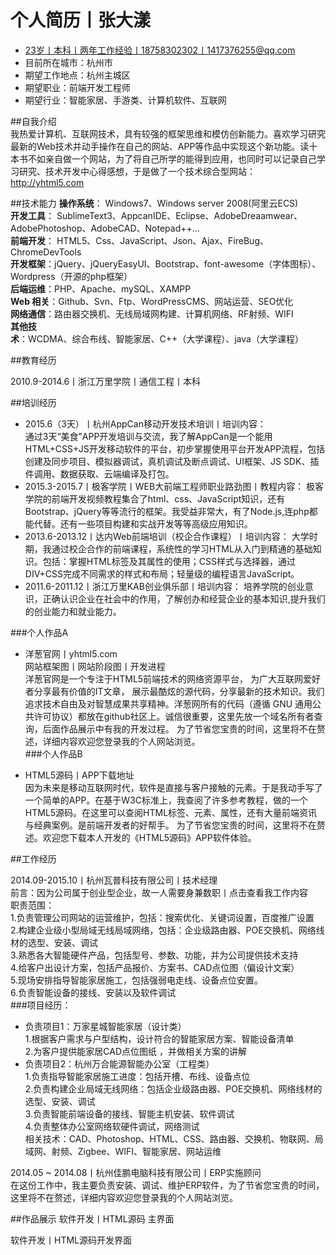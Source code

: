 个人简历丨张大漾   
========  
- 23岁丨本科丨两年工作经验丨18758302302丨1417376255@qq.com  
- 目前所在城市：杭州市  
- 期望工作地点：杭州主城区  
- 期望职业：前端开发工程师  
- 期望行业：智能家居、手游类、计算机软件、互联网  

##自我介绍  
我热爱计算机、互联网技术，具有较强的框架思维和模仿创新能力。喜欢学习研究最新的Web技术并动手操作在自己的网站、APP等作品中实现这个新功能。读十本书不如亲自做一个网站，为了将自己所学的能得到应用，也同时可以记录自己学习研究、技术开发中心得感想，于是做了一个技术综合型网站：http://yhtml5.com  

##技术能力
**操作系统**： Windows7、Windows server 2008(阿里云ECS)  
**开发工具**： SublimeText3、AppcanIDE、Eclipse、AdobeDreaamwear、AdobePhotoshop、AdobeCAD、Notepad++...  
**前端开发**： HTML5、Css、JavaScript、Json、Ajax、FireBug、ChromeDevTools  
**开发框架**：jQuery、jQueryEasyUI、Bootstrap、font-awesome（字体图标）、Wordpress（开源的php框架）  
**后端运维**：PHP、Apache、mySQL、XAMPP  
**Web 相关**：Github、Svn、Ftp、WordPressCMS、网站运营、SEO优化  
**网络通信**：路由器交换机、无线局域网构建、计算机网络、RF射频、WIFI  
**其他技术**：WCDMA、综合布线、智能家居、C++（大学课程）、java（大学课程）  

##教育经历

2010.9-2014.6丨浙江万里学院丨通信工程丨本科  

##培训经历

- 2015.6（3天）丨杭州AppCan移动开发技术培训丨培训内容：  
通过3天“美食”APP开发培训与交流，我了解AppCan是一个能用HTML+CSS+JS开发移动软件的平台，初步掌握使用平台开发APP流程，包括创建及同步项目、模拟器调试，真机调试及断点调试、UI框架、JS SDK、插件调用、数据获取、云端编译及打包。  
- 2015.3-2015.7丨极客学院丨WEB大前端工程师职业路劲图丨教程内容：
极客学院的前端开发视频教程集合了html、css、JavaScript知识，还有Bootstrap、jQuery等等流行的框架。我受益非常大，有了Node.js,连php都能代替。还有一些项目构建和实战开发等等高级应用知识。  
- 2013.6-2013.12丨达内Web前端培训（校企合作课程）丨培训内容：
大学时期，我通过校企合作的前端课程，系统性的学习HTML从入门到精通的基础知识。包括：掌握HTML标签及其属性的使用；CSS样式与选择器，通过DIV+CSS完成不同需求的样式和布局；轻量级的编程语言JavaScript。  
- 2011.6-2011.12丨浙江万里KAB创业俱乐部丨培训内容：
培养学院的创业意识，正确认识企业在社会中的作用，了解创办和经营企业的基本知识,提升我们的创业能力和就业能力。  

###个人作品A

- 洋葱官网丨yhtml5.com  
网站框架图丨网站阶段图丨开发进程  
	洋葱官网是一个专注于HTML5前端技术的网络资源平台， 为广大互联网爱好者分享最有价值的IT文章， 展示最酷炫的源代码，分享最新的技术知识。我们追求技术自由及对智慧成果共享精神。洋葱网所有的代码（遵循 GNU 通用公共许可协议）都放在github社区上。诚信很重要，这里先放一个域名所有者查询，后面作品展示中有我的开发过程。
	为了节省您宝贵的时间，这里将不在赘述，详细内容欢迎您登录我的个人网站浏览。  
###个人作品B

- HTML5源码丨APP下载地址  
因为未来是移动互联网时代，软件是直接与客户接触的元素。于是我动手写了一个简单的APP。在基于W3C标准上，我查阅了许多参考教程，做的一个HTML5源码。在这里可以查阅HTML标签、元素、属性，还有大量前端资讯与经典案例。是前端开发者的好帮手。
为了节省您宝贵的时间，这里将不在赘述。欢迎您下载本人开发的《HTML5源码》APP软件体验。

##工作经历

2014.09-2015.10丨杭州瓦普科技有限公司丨技术经理  
前言：因为公司属于创业型企业，故一人需要身兼数职丨点击查看我工作内容  
职责范围：   
1.负责管理公司网站的运营维护，包括：搜索优化、关键词设置，百度推广设置  
2.构建企业级小型局域无线局域网络，包括：企业级路由器、POE交换机、网络线材的选型、安装、调试   
3.熟悉各大智能硬件产品，包括型号、参数、功能，并为公司提供技术支持   
4.给客户出设计方案，包括产品报价、方案书、CAD点位图（偏设计文案）   
5.现场安排指导智能家居施工，包括强弱电走线、设备点位安置。  
6.负责智能设备的接线、安装以及软件调试  
###项目经历：  
- 负责项目1：万家星城智能家居（设计类）  
1.根据客户需求与户型结构，设计符合的智能家居方案、智能设备清单  
2.为客户提供能家居CAD点位图纸 ，并做相关方案的讲解  
- 负责项目2：杭州万合能源智能办公室（工程类）  
1.负责指导智能家居施工进度：包括开槽、布线、设备点位  
2.负责构建企业局域无线网络：包括企业级路由器、POE交换机、网络线材的选型、安装、调试  
3.负责智能前端设备的接线、智能主机安装、软件调试  
4.负责整体办公室网络软硬件调试，网络测试  
相关技术：CAD、Photoshop、HTML、CSS、路由器、交换机、物联网、局域网、射频、Zigbee、WIFI、智能家居、网站运维  
  
2014.05 ~ 2014.08丨杭州佳鹏电脑科技有限公司丨ERP实施顾问  
在这份工作中，我主要负责安装、调试、维护ERP软件，为了节省您宝贵的时间，这里将不在赘述，详细内容欢迎您登录我的个人网站浏览。  

##作品展示
软件开发丨HTML源码 主界面

软件开发丨HTML源码开发界面
